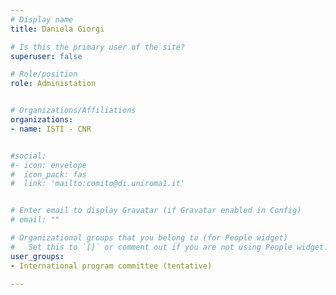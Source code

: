 ```yaml
---
# Display name
title: Daniela Giorgi

# Is this the primary user of the site?
superuser: false

# Role/position
role: Administation


# Organizations/Affiliations
organizations:
- name: ISTI - CNR


#social:
#- icon: envelope
#  icon_pack: fas
#  link: 'mailto:comito@di.uniroma1.it'


# Enter email to display Gravatar (if Gravatar enabled in Config)
# email: ""

# Organizational groups that you belong to (for People widget)
#   Set this to `[]` or comment out if you are not using People widget.
user_groups:
- International program committee (tentative)

---
```

